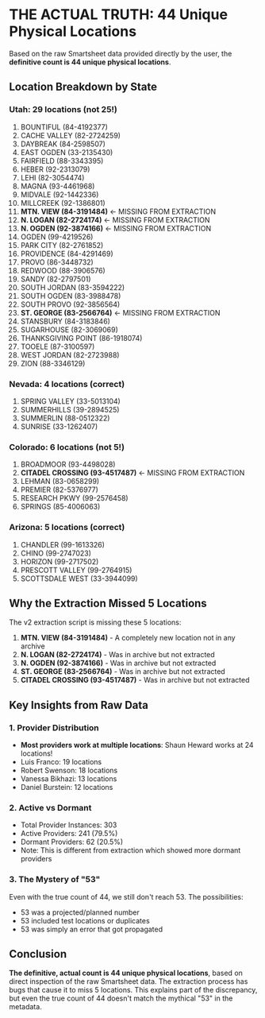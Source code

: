 # THE ACTUAL TRUTH: 44 Unique Physical Locations

Based on the raw Smartsheet data provided directly by the user, the **definitive count is 44 unique physical locations**.

## Location Breakdown by State

### Utah: 29 locations (not 25!)
1. BOUNTIFUL (84-4192377)
2. CACHE VALLEY (82-2724259)
3. DAYBREAK (84-2598507)
4. EAST OGDEN (33-2135430)
5. FAIRFIELD (88-3343395)
6. HEBER (92-2313079)
7. LEHI (82-3054474)
8. MAGNA (93-4461968)
9. MIDVALE (92-1442336)
10. MILLCREEK (92-1386801)
11. **MTN. VIEW (84-3191484)** ← MISSING FROM EXTRACTION
12. **N. LOGAN (82-2724174)** ← MISSING FROM EXTRACTION
13. **N. OGDEN (92-3874166)** ← MISSING FROM EXTRACTION
14. OGDEN (99-4219526)
15. PARK CITY (82-2761852)
16. PROVIDENCE (84-4291469)
17. PROVO (86-3448732)
18. REDWOOD (88-3906576)
19. SANDY (82-2797501)
20. SOUTH JORDAN (83-3594222)
21. SOUTH OGDEN (83-3988478)
22. SOUTH PROVO (92-3856564)
23. **ST. GEORGE (83-2566764)** ← MISSING FROM EXTRACTION
24. STANSBURY (84-3183846)
25. SUGARHOUSE (82-3069069)
26. THANKSGIVING POINT (86-1918074)
27. TOOELE (87-3100597)
28. WEST JORDAN (82-2723988)
29. ZION (88-3346129)

### Nevada: 4 locations (correct)
1. SPRING VALLEY (33-5013104)
2. SUMMERHILLS (39-2894525)
3. SUMMERLIN (88-0512322)
4. SUNRISE (33-1262407)

### Colorado: 6 locations (not 5!)
1. BROADMOOR (93-4498028)
2. **CITADEL CROSSING (93-4517487)** ← MISSING FROM EXTRACTION
3. LEHMAN (83-0658299)
4. PREMIER (82-5376977)
5. RESEARCH PKWY (99-2576458)
6. SPRINGS (85-4006063)

### Arizona: 5 locations (correct)
1. CHANDLER (99-1613326)
2. CHINO (99-2747023)
3. HORIZON (99-2717502)
4. PRESCOTT VALLEY (99-2764915)
5. SCOTTSDALE WEST (33-3944099)

## Why the Extraction Missed 5 Locations

The v2 extraction script is missing these 5 locations:
1. **MTN. VIEW (84-3191484)** - A completely new location not in any archive
2. **N. LOGAN (82-2724174)** - Was in archive but not extracted
3. **N. OGDEN (92-3874166)** - Was in archive but not extracted
4. **ST. GEORGE (83-2566764)** - Was in archive but not extracted
5. **CITADEL CROSSING (93-4517487)** - Was in archive but not extracted

## Key Insights from Raw Data

### 1. Provider Distribution
- **Most providers work at multiple locations**: Shaun Heward works at 24 locations!
- Luis Franco: 19 locations
- Robert Swenson: 18 locations
- Vanessa Bikhazi: 13 locations
- Daniel Burstein: 12 locations

### 2. Active vs Dormant
- Total Provider Instances: 303
- Active Providers: 241 (79.5%)
- Dormant Providers: 62 (20.5%)
- Note: This is different from extraction which showed more dormant providers

### 3. The Mystery of "53"
Even with the true count of 44, we still don't reach 53. The possibilities:
- 53 was a projected/planned number
- 53 included test locations or duplicates
- 53 was simply an error that got propagated

## Conclusion

**The definitive, actual count is 44 unique physical locations**, based on direct inspection of the raw Smartsheet data. The extraction process has bugs that cause it to miss 5 locations. This explains part of the discrepancy, but even the true count of 44 doesn't match the mythical "53" in the metadata.